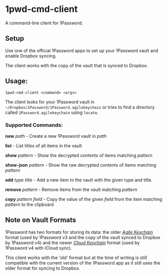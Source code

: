 1pwd-cmd-client
===============

A command-line client for 1Password.

## Setup

Use one of the official 1Password apps to set up your 1Password vault
and enable Dropbox syncing.

The client works with the copy of the vault that is synced to Dropbox.

## Usage:
`1pwd-cmd-client <command> <args>`

The client looks for your 1Password vault in `~/Dropbox/1Password/1Password.agilekeychain` or
tries to find a directory called `1Password.agilekeychain` using `locate`.

### Supported Commands:

**new** _path_ - Create a new 1Password vault in _path_

**list** - List titles of all items in the vault
 
**show** _pattern_ - Show the decrypted contents of items matching _pattern_

**show-json** _pattern_ - Show the raw decrypted contents of items matching _pattern_
 
**add** _type_ _title_ - Add a new item to the vault with the given type and title.

**remove** _pattern_ - Remove items from the vault matching _pattern_
 
**copy** _pattern_ _field_ - Copy the value of the given _field_ from the item matching _pattern_ to the clipboard

## Note on Vault Formats

1Password has two formats for storing its data: the older [_Agile Keychain_](http://help.agilebits.com/1Password3/agile_keychain_design.html) format (used by 1Password v3
and the copy of the vault synced to Dropbox by 1Password v4) and the newer [_Cloud Keychain_](http://learn.agilebits.com/1Password4/Security/keychain-design.html) format
(used by 1Password v4 with iCloud sync).

This client works with the 'old' format but at the time of writing is still compatible with
the current version of the 1Password app as it still uses the older format for syncing to Dropbox.
